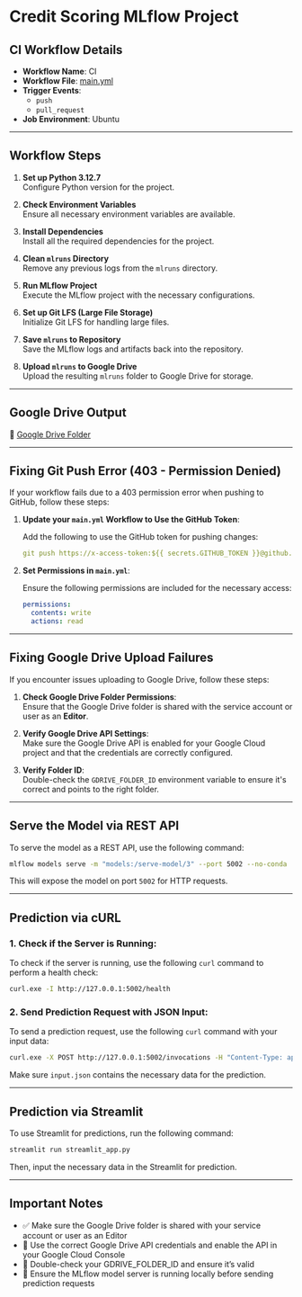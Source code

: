 # Credit Scoring MLflow Project

## CI Workflow Details

- **Workflow Name**: CI  
- **Workflow File**: [main.yml](https://github.com/Maoelan/mlflow-credit-scoring/blob/main/.github/workflows/main.yml)  
- **Trigger Events**:  
  - `push`  
  - `pull_request`  
- **Job Environment**: Ubuntu

---

## Workflow Steps

1. **Set up Python 3.12.7**  
   Configure Python version for the project.

2. **Check Environment Variables**  
   Ensure all necessary environment variables are available.

3. **Install Dependencies**  
   Install all the required dependencies for the project.

4. **Clean `mlruns` Directory**  
   Remove any previous logs from the `mlruns` directory.

5. **Run MLflow Project**  
   Execute the MLflow project with the necessary configurations.

6. **Set up Git LFS (Large File Storage)**  
   Initialize Git LFS for handling large files.

7. **Save `mlruns` to Repository**  
   Save the MLflow logs and artifacts back into the repository.

8. **Upload `mlruns` to Google Drive**  
   Upload the resulting `mlruns` folder to Google Drive for storage.

---

## Google Drive Output

📁 [Google Drive Folder](https://drive.google.com/drive/folders/1WVe4u-XA6lj2oodR4_XX25wE0COsDxs4?usp=sharing)

---

## Fixing Git Push Error (403 - Permission Denied)

If your workflow fails due to a 403 permission error when pushing to GitHub, follow these steps:

1. **Update your `main.yml` Workflow to Use the GitHub Token**:

    Add the following to use the GitHub token for pushing changes:

    ```yaml
    git push https://x-access-token:${{ secrets.GITHUB_TOKEN }}@github.com/${{ github.repository }}.git HEAD:main
    ```

2. **Set Permissions in `main.yml`**:

    Ensure the following permissions are included for the necessary access:

    ```yaml
    permissions:
      contents: write
      actions: read
    ```

---

## Fixing Google Drive Upload Failures

If you encounter issues uploading to Google Drive, follow these steps:

1. **Check Google Drive Folder Permissions**:  
   Ensure that the Google Drive folder is shared with the service account or user as an **Editor**.

2. **Verify Google Drive API Settings**:  
   Make sure the Google Drive API is enabled for your Google Cloud project and that the credentials are correctly configured.

3. **Verify Folder ID**:  
   Double-check the `GDRIVE_FOLDER_ID` environment variable to ensure it's correct and points to the right folder.

---

## Serve the Model via REST API

To serve the model as a REST API, use the following command:

```bash
mlflow models serve -m "models:/serve-model/3" --port 5002 --no-conda
```

This will expose the model on port `5002` for HTTP requests.

---

## Prediction via cURL

### 1. Check if the Server is Running:

To check if the server is running, use the following `curl` command to perform a health check:

```bash
curl.exe -I http://127.0.0.1:5002/health
```

### 2. Send Prediction Request with JSON Input:

To send a prediction request, use the following `curl` command with your input data:

```bash
curl.exe -X POST http://127.0.0.1:5002/invocations -H "Content-Type: application/json" --data-binary "@input.json"
```

Make sure `input.json` contains the necessary data for the prediction.

---

## Prediction via Streamlit

To use Streamlit for predictions, run the following command:

```bash
streamlit run streamlit_app.py
```

Then, input the necessary data in the Streamlit for prediction.

---

## Important Notes

- ✅ Make sure the Google Drive folder is shared with your service account or user as an Editor  
- 🔑 Use the correct Google Drive API credentials and enable the API in your Google Cloud Console  
- 📁 Double-check your GDRIVE_FOLDER_ID and ensure it’s valid  
- 🚀 Ensure the MLflow model server is running locally before sending prediction requests
